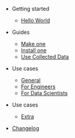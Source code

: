 - Getting started

  - [Hello World](quickstart.md)

- Guides

  - [Make one](guides_makeone.md)
  - [Install one](guides_installone.md)
  - [Use Collected Data](guides_usecollecteddata.md)

- Use cases

  - [General](usecase_general.md)
  - [For Engineers](usecase_engineer.md)
  - [For Data Scientists](usecase_datascientist.md)

- Use cases

  - [Extra](extra.md)

- [Changelog](changelog.md)
